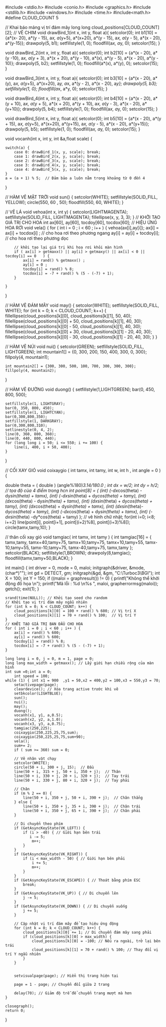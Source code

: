 #include <stdio.h>
#include <conio.h>
#include <graphics.h>
#include <stdlib.h>
#include <windows.h>
#include <time.h>
#include<math.h>
#define CLOUD_COUNT 5

// Khai báo mảng vị trí đám mây
long long cloud_positions[CLOUD_COUNT][2];
// VẼ CHIM
void drawBird_1(int x, int y, float a){
    setcolor(0);
    int b1[10] = {a*(x- 20), a*(y - 15), a*x, a*(y+5), a*(x+20), a*(y - 15), a*x, a*(y - 5), a*(x - 20), a*(y-15)};
    drawpoly(5, b1);
    setfillstyle(1, 0);
    floodfill(a*x, a*y, 0);
    setcolor(15);
}

void drawBird_2(int x, int y, float a){
    setcolor(0);
    int b2[10] = {a*(x - 20), a*(y -10), a*x, a*(y + 3), a*(x + 20), a*(y - 10), a*(x), a*(y - 5), a*(x - 20), a*(y - 10)};
    drawpoly(5, b2);
    setfillstyle(1, 0);
    floodfill(a*(x), a*(y), 0);
    setcolor(15);
}

void drawBird_3(int x, int y, float a){
    setcolor(0);
    int b3[10] = {a*(x - 20), a*(y), a*x, a*(y+5), a*(x+20), a*y, a*x, a*(y - 2), a*(x - 20), a*y};
    drawpoly(5, b3);
    setfillstyle(1, 0);
    floodfill(a*x, a*y, 0);
    setcolor(15);
}

void drawBird_4(int x, int y, float a){
    setcolor(0);
    int b4[10] = {a*(x - 20), a*(y + 10), a*x, a*(y + 5), a*(x + 20), a*(y + 10), a*x, a*(y - 3), a*(x - 20), a*(y+10)};
    drawpoly(5, b4);
    setfillstyle(1, 0);
    floodfill(a*x, a*y, 0);
    setcolor(15);
}

void drawBird_5(int x, int y, float a){
    setcolor(0);
    int b5[10] = {a*(x - 20), a*(y + 15), a*x, a*(y+5), a*(x+20), a*(y+15), a*x, a*(y - 5), a*(x - 20), a*(y+15)};
    drawpoly(5, b5);
    setfillstyle(1, 0);
    floodfill(a*x, a*y, 0);
    setcolor(15);
}

 void vocanh(int x, int y, int &a,float scale) {
    
    switch(a) {
        case 0: drawBird_1(x, y, scale); break;
        case 1: drawBird_2(x, y, scale); break;
        case 2: drawBird_3(x, y, scale); break;
        case 3: drawBird_4(x, y, scale); break;
        case 4: drawBird_5(x, y, scale); break;
    }
    a = (a + 1) % 5;  // Đảm bảo a luôn nằm trong khoảng từ 0 đến 4
}


// HÀM VẼ MẶT TRỜI
void sun() {
    setcolor(WHITE);
    setfillstyle(SOLID_FILL, YELLOW);
    circle(550, 60 , 50);
    floodfill(550, 60, WHITE);
}


// VẼ LÁ
void vehoa(int x, int y) {
	setcolor(LIGHTMAGENTA);
    setfillstyle(SOLID_FILL, LIGHTMAGENTA);
    fillellipse(x, y, 3, 3); 
}
// KHỞI TẠO GIÁ TRỊ CHO HOA
int ax[60], ay[60], tocdoy[60], tocdox[60];	
// HIỆU ỨNG HOA RƠI
void vela() {
	for ( int i = 0 ; i < 60 ; i++ ) {
		vehoa(ax[i],ay[i]);
		ax[i] = ax[i] + tocdox[i] ; // cho hoa rơi theo phương ngang 
		ay[i] = ay[i] + tocdoy[i];	// cho hoa rơi theo phương dọc 
		
		// khởi tạo lại giá trị khi hoa rơi khỏi màn hình 
		if ( ax[i] > getmaxx() || ay[i] > getmaxy() || ax[i] < 0 || tocdoy[i] == 0   ) {
			ax[i] = rand() % getmaxx() ;
			ay[i] = 0 ;
			tocdoy[i] = rand() % 8;
			tocdox[i] = -7 + rand() % (5 - (-7) + 1);
		}
		
	}
}


// HÀM VẼ ĐÁM MÂY
void may() {
    setcolor(WHITE);
    setfillstyle(SOLID_FILL, WHITE);
    for (int k = 0; k < CLOUD_COUNT; k++) {
        fillellipse(cloud_positions[k][0], cloud_positions[k][1], 50, 40);
        fillellipse(cloud_positions[k][0] + 50, cloud_positions[k][1], 40, 30);
        fillellipse(cloud_positions[k][0] - 50, cloud_positions[k][1], 40, 30);
        fillellipse(cloud_positions[k][0] + 30, cloud_positions[k][1] - 20, 40, 30);
        fillellipse(cloud_positions[k][0] - 30, cloud_positions[k][1] - 20, 40, 30);
    }
}


// HÀM VẼ NÚI
void nui() {
    setcolor(GREEN);
    setfillstyle(SOLID_FILL, LIGHTGREEN);
    int mountain1[] = {0, 300, 200, 150, 400, 300, 0, 300};
    fillpoly(4, mountain1);
    
    int mountain2[] = {300, 300, 500, 100, 700, 300, 300, 300};
    fillpoly(4, mountain2);
}




// HÀM VẼ ĐƯỜNG
void duong() {
    setfillstyle(1,LIGHTGREEN);
    bar(0, 450, 800, 500);
    

    setfillstyle(1, LIGHTGRAY);
    bar(0, 350, 800, 450);
    setfillstyle(1, LIGHTCYAN);
    bar(0,300,800,350);
    setfillstyle(1, DARKGRAY);
    bar(0,300,800,310);
    setlinestyle(0, 4, 2);
    line(0, 360, 800, 360);
    line(0, 440, 800, 440);
    for (long long i = 50; i <= 550; i += 100) {
        line(i, 400, i + 50, 400);
    }
}


// CỐI XAY GIÓ
void coixaygio ( int tamx, int tamy, int w, int h , int angle = 0 ) {

double theta = ( double ) (angle%180)*3.14/180.0	;
	int dx = w/2;
	int dy = h/2;
// tọa độ của 4 điểm trong hcn
	int point[8] = {
(int) (-dx*cos(theta) - dy*sin(theta) + tamx),
(int) (-dx*sin(theta) + dy*cos(theta) + tamy),
(int) (dx*cos(theta) - dy*sin(theta) + tamx),
(int) (dx*sin(theta) + dy*cos(theta) + tamy), 
(int) (dx*cos(theta) + dy*sin(theta) + tamx),
(int) (dx*sin(theta)-  dy*cos(theta) + tamy),
(int) (-dx*cos(theta) + dy*sin(theta) + tamx),
(int) (-dx*sin(theta) -dy*cos(theta) + tamy)
};
// vẽ hình chữ nhật;
for(int i=0; i<8; i+=2)
line(point[i], point[i+1], point[(i+2)%8], point[(i+3)%8]);
circle(tamx,tamy,10);
}

// thân cối xay gió 
void tamgiac( int tamx, int tamy ) {
	int tamgiac[16] = {
		tamx,tamy,
		tamx+40,tamy+75,
		tamx+10,tamy+75,
		tamx+10,tamy+55,
		tamx-10,tamy+55,
		tamx-10,tamy+75,
		tamx-40,tamy+75,
		tamx,tamy
	};
setcolor(BLACK);
setfillstyle(1,BROWN);
	drawpoly(8,tamgiac);
	floodfill(tamx,tamy+50,BLACK);
}


int main() {
    int driver = 0, mode = 0, maloi;
    initgraph(&driver, &mode, (char*)"");
    int gd = DETECT, gm;
    initgraph(&gd, &gm, "C:\\Turboc3\\BGI");
    int X = 100;
    int Y = 150;
    if ((maloi = graphresult()) != 0) {
        printf("Không thể khởi động đồ họa \n");
        printf("Mã lỗi : %d \n%s ", maloi, grapherrormsg(maloi));
        getch();
        exit(1);
    }

    srand(time(NULL)); // Khởi tạo seed cho random
    // Khởi tạo vị trí đám mây ngẫu nhiên
    for (int k = 0; k < CLOUD_COUNT; k++) {
        cloud_positions[k][0] = 100 + rand() % 600; // Vị trí X
        cloud_positions[k][1] = 70 + rand() % 100;  // Vị trí Y
    }
    // KHỞI TẠO GIÁ TRỊ BAN ĐÂÙ CHO HOA
    for ( int i = 0 ; i < 60 ; i++ ) {
		ax[i] = rand() % 600;
		ay[i] = rand() % 600;
		tocdoy[i] = rand() % 8;
		tocdox[i] = -7 + rand() % (5 - (-7) + 1);
	}
	
    long long i = 0, j = 0, m = 1, page = 0;
    long long max_width = getmaxx(); // Lấy giới hạn chiều rộng của màn hình
	int sum =0;int a = 0;
        int speed = 100;
    while (1) { int x1 = 900  ,y1 = 50,x2 = 400,y2 = 100,x3 = 550,y3 = 70;
        setactivepage(page);
        cleardevice(); // Xóa trang active trước khi vẽ
        setbkcolor(LIGHTBLUE);
        sun();
        nui();
        may();
        duong();
        vocanh(x1, y1, a,0.5);
        vocanh(x2, y2, a,1.0);
        vocanh(x3, y3, a,0.75);
		tamgiac(250,225); 
		coixaygio(250,225,25,75,sum);
		coixaygio(250,225,25,75,sum+90);
		vela();
		sum+= 2; 
		if ( sum >= 360) sum = 0;
        
        // Vẽ nhân vật chạy
        setcolor(WHITE);
        circle(50 + i, 300 + j, 15);  // Đầu
        line(50 + i, 315 + j, 50 + i, 350 + j);  // Thân
        line(50 + i, 330 + j, 20 + i, 320 + j);  // Tay trái
        line(50 + i, 330 + j, 80 + i, 320 + j);  // Tay phải

        // Chân
        if (m % 2 == 0) {
            line(50 + i, 350 + j, 50 + i, 390 + j);  // Chân thẳng
        } else {
            line(50 + i, 350 + j, 35 + i, 390 + j);  // Chân trái
            line(50 + i, 350 + j, 65 + i, 390 + j);  // Chân phải
        }

        // Di chuyển theo phím
        if (GetAsyncKeyState(VK_LEFT)) {
            if (i > -40) { // Giới hạn bên trái
               i -= 5;
                m++;
            }
        }
        if (GetAsyncKeyState(VK_RIGHT)) {
            if (i < max_width - 50) { // Giới hạn bên phải
                i += 5;
                m++;
            }
        }
        if (GetAsyncKeyState(VK_ESCAPE)) { // Thoát bằng phím ESC
            break;
        }
        if (GetAsyncKeyState(VK_UP)) { // Di chuyển lên
            j -= 5;
        }
        if (GetAsyncKeyState(VK_DOWN)) { // Di chuyển xuống
            j += 5;
        }

        // Cập nhật vị trí đám mây để tạo hiệu ứng động
        for (int k = 0; k < CLOUD_COUNT; k++) {
            cloud_positions[k][0] += 1; // Di chuyển đám mây sang phải
            if (cloud_positions[k][0] > max_width) {
                cloud_positions[k][0] = -100; // Nếu ra ngoài, trở lại bên trái
                cloud_positions[k][1] = 70 + rand() % 100; // Thay đổi vị trí Y ngẫu nhiên
            }
        }
        

        setvisualpage(page); // Hiển thị trang hiện tại

        page = 1 - page; // Chuyển đổi giữa 2 trang

        delay(70); // Giảm độ trễ để chuyển trang mượt mà hơn
    }

    closegraph();
    return 0;
}
